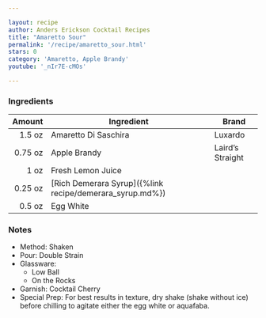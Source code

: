 ```yaml
---

layout: recipe
author: Anders Erickson Cocktail Recipes
title: "Amaretto Sour"
permalink: '/recipe/amaretto_sour.html'
stars: 0
category: 'Amaretto, Apple Brandy'
youtube: '_nIr7E-cMOs'

---
```


### Ingredients

| Amount  | Ingredient                                               | Brand            |
| ------: | -------------------------------------------------------- | ---------------- |
|  1.5 oz | Amaretto Di Saschira                                     | Luxardo          |
| 0.75 oz | Apple Brandy                                             | Laird’s Straight |
|    1 oz | Fresh Lemon Juice                                        |                  |
| 0.25 oz | [Rich Demerara Syrup]({%link recipe/demerara_syrup.md%}) |                  |
|  0.5 oz | Egg White                                                |                  |



### Notes

- Method: Shaken
- Pour: Double Strain
- Glassware: 
    - Low Ball
    - On the Rocks
- Garnish: Cocktail Cherry
- Special Prep: For best results in texture, dry shake (shake without ice) before chilling to agitate either the egg white or aquafaba.

